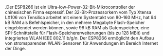 <!--META {"title":"ESP 8266","tags":["hardware"],"createDate":null,"updateDate":1489817284418} -->
.Der ESP8266 ist ein Ultra-low-Power-32-Bit-Mikrocontroller der chinesischen Firma espressif. Der 32-Bit-Prozessorkern vom Typ Xtensa LX106 von Tensilica arbeitet mit einem Systemtakt von 80–160 MHz, hat 64 kB RAM als Befehlspeicher, in den mehrere Megabyte Flash-Speicher eingeblendet werden können, sowie 96 kB RAM als Datenspeicher, eine SPI-Schnittstelle für Flash-Speichererweiterungen (bis zu 128 MBit) und integriertes WLAN IEEE 802.11 b/g/n. Der ESP8266 ermöglicht den Aufbau von stromsparenden WLAN-Sensoren für Anwendungen im Bereich Internet der Dinge.
